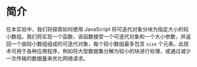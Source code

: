 # 简介

在本实验中，我们将探索如何使用 JavaScript 将可迭代对象分块为指定大小的较小数组。我们将实现一个函数，该函数接受一个可迭代对象和一个大小参数，并返回一个由较小数组组成的可迭代对象，每个较小数组最多包含 `size` 个元素。此技术可用于各种应用程序，例如将大型数据集分解为较小的块进行处理，或通过减少一次传输的数据量来优化网络请求。
